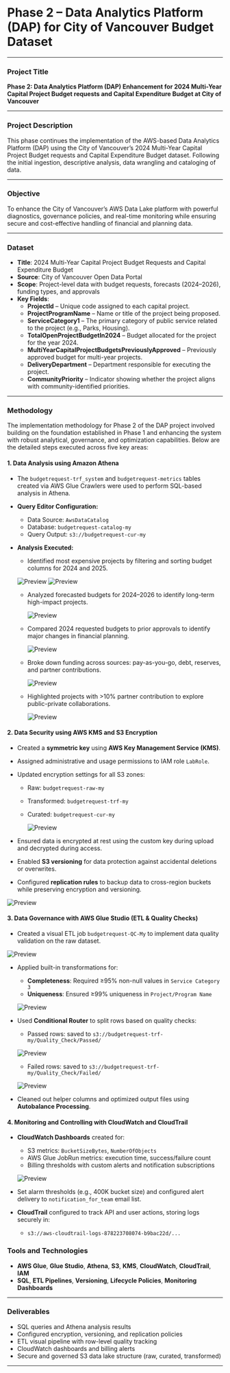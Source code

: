 # Phase 2 – Data Analytics Platform (DAP) for City of Vancouver Budget Dataset

---

### **Project Title**  
**Phase 2: Data Analytics Platform (DAP) Enhancement for 2024 Multi-Year Capital Project Budget requests and Capital Expenditure Budget at City of Vancouver**

---

### **Project Description**  
This phase continues the implementation of the AWS-based Data Analytics Platform (DAP) using the City of Vancouver’s 2024 Multi-Year Capital Project Budget requests and Capital Expenditure Budget dataset. Following the initial ingestion, descriptive analysis, data wrangling and cataloging of data. 

---

### **Objective**  
To enhance the City of Vancouver’s AWS Data Lake platform with powerful diagnostics, governance policies, and real-time monitoring while ensuring secure and cost-effective handling of financial and planning data.

---

### **Dataset**  
- **Title**: 2024 Multi-Year Capital Project Budget Requests and Capital Expenditure Budget  
- **Source**: City of Vancouver Open Data Portal  
- **Scope**: Project-level data with budget requests, forecasts (2024–2026), funding types, and approvals
- **Key Fields**:  
  - **ProjectId** – Unique code assigned to each capital project.  
  - **ProjectProgramName** – Name or title of the project being proposed.  
  - **ServiceCategory1** – The primary category of public service related to the project (e.g., Parks, Housing).  
  - **TotalOpenProjectBudgetIn2024** – Budget allocated for the project for the year 2024.  
  - **MultiYearCapitalProjectBudgetsPreviouslyApproved** – Previously approved budget for multi-year projects.  
  - **DeliveryDepartment** – Department responsible for executing the project.  
  - **CommunityPriority** – Indicator showing whether the project aligns with community-identified priorities.

---

### **Methodology**

The implementation methodology for Phase 2 of the DAP project involved building on the foundation established in Phase 1 and enhancing the system with robust analytical, governance, and optimization capabilities. Below are the detailed steps executed across five key areas:

#### **1. Data Analysis using Amazon Athena**
- The `budgetrequest-trf_system` and `budgetrequest-metrics` tables created via AWS Glue Crawlers were used to perform SQL-based analysis in Athena.
- **Query Editor Configuration:**
  - Data Source: `AwsDataCatalog`
  - Database: `budgetrequest-catalog-my`
  - Query Output: `s3://budgetrequest-cur-my`
- **Analysis Executed:**
  - Identified most expensive projects by filtering and sorting budget columns for 2024 and 2025.
    
  ![Preview](images/Picture1.png) ![Preview](images/Picture2.png)
    
  - Analyzed forecasted budgets for 2024–2026 to identify long-term high-impact projects.

    ![Preview](images/Picture3.png)
    
  - Compared 2024 requested budgets to prior approvals to identify major changes in financial planning.
 
    ![Preview](images/Picture4.png)
    
  - Broke down funding across sources: pay-as-you-go, debt, reserves, and partner contributions.

    ![Preview](images/Picture5.png)

  - Highlighted projects with >10% partner contribution to explore public-private collaborations.

    ![Preview](images/Picture6.png)
      

#### **2. Data Security using AWS KMS and S3 Encryption**
- Created a **symmetric key** using **AWS Key Management Service (KMS)**.
- Assigned administrative and usage permissions to IAM role `LabRole`.
- Updated encryption settings for all S3 zones:
  - Raw: `budgetrequest-raw-my`   
  - Transformed: `budgetrequest-trf-my`
  - Curated: `budgetrequest-cur-my`

     ![Preview](images/key.png)

    
- Ensured data is encrypted at rest using the custom key during upload and decrypted during access.
- Enabled **S3 versioning** for data protection against accidental deletions or overwrites.
- Configured **replication rules** to backup data to cross-region buckets while preserving encryption and versioning.

 ![Preview](images/replication.png)

#### **3. Data Governance with AWS Glue Studio (ETL & Quality Checks)**
- Created a visual ETL job `budgetrequest-QC-My` to implement data quality validation on the raw dataset.

![Preview](images/ETL.png)


- Applied built-in transformations for:
  - **Completeness**: Required ≥95% non-null values in `Service Category 3`
  - **Uniqueness**: Ensured ≥99% uniqueness in `Project/Program Name`

   ![Preview](images/governance.png)

  
- Used **Conditional Router** to split rows based on quality checks:
  - Passed rows: saved to `s3://budgetrequest-trf-my/Quality_Check/Passed/`

   ![Preview](images/passed%20folder.png)
  
  - Failed rows: saved to `s3://budgetrequest-trf-my/Quality_Check/Failed/`

  ![Preview](images/failed%20folder.png)
  
- Cleaned out helper columns and optimized output files using **Autobalance Processing**.

#### **4. Monitoring and Controlling with CloudWatch and CloudTrail**
- **CloudWatch Dashboards** created for:
  - S3 metrics: `BucketSizeBytes`, `NumberOfObjects`
  - AWS Glue JobRun metrics: execution time, success/failure count
  - Billing thresholds with custom alerts and notification subscriptions

  ![Preview](images/dashboard.png)

  
- Set alarm thresholds (e.g., 400K bucket size) and configured alert delivery to `notification_for_team` email list.
- **CloudTrail** configured to track API and user actions, storing logs securely in:
  - `s3://aws-cloudtrail-logs-878223708074-b9bac22d/...`

### **Tools and Technologies**
- **AWS Glue**, **Glue Studio**, **Athena**, **S3**, **KMS**, **CloudWatch**, **CloudTrail**, **IAM**
- **SQL**, **ETL Pipelines**, **Versioning**, **Lifecycle Policies**, **Monitoring Dashboards**

---

### **Deliverables**
- SQL queries and Athena analysis results
- Configured encryption, versioning, and replication policies
- ETL visual pipeline with row-level quality tracking
- CloudWatch dashboards and billing alerts
- Secure and governed S3 data lake structure (raw, curated, transformed)

---

